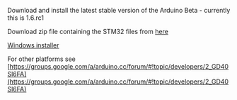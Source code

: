 Download and install the latest stable version of the Arduino Beta - currently this is 1.6.rc1

Download zip file containing the STM32 files from [here](https://github.com/rogerclarkmelbourne/Arduino_STM32/archive/master.zip)

[Windows installer](http://downloads.arduino.cc/arduino-1.6.0rc1-windows.exe)

For other platforms see 
[https://groups.google.com/a/arduino.cc/forum/#!topic/developers/2_GD40Sl6FA](https://groups.google.com/a/arduino.cc/forum/#!topic/developers/2_GD40Sl6FA)